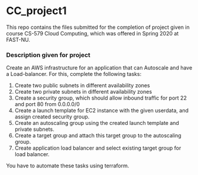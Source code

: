 # CC_project1

This repo contains the files submitted for the completion of project given in course CS-579 Cloud Computing, which was offered in Spring 2020 at FAST-NU.

### Description given for project

Create an AWS infrastructure for an application that can Autoscale and have a Load-balancer. For this, complete the following tasks:

1. Create two public subnets in different availability zones
2. Create two private subnets in different availability zones
3. Create a security group, which should allow inbound traffic for port 22 and port 80 from 0.0.0.0/0
4. Create a launch template for EC2 instance with the given userdata, and assign created security group.
5. Create an autoscaling group using the created launch template and private subnets.
6. Create a target group and attach this target group to the autoscaling group.
7. Create application load balancer and select existing target group for load balancer.

You have to automate these tasks using terraform.
